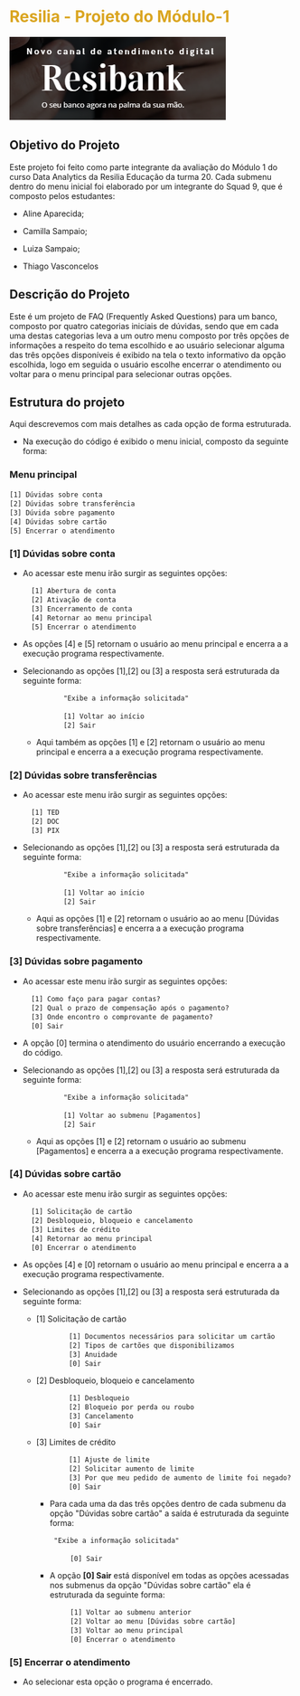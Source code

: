 # <font color="#DAA520">Resilia - Projeto do Módulo-1</font>

![](https://raw.githubusercontent.com/Avext/Resilia---Projeto-M-dulo-1/main/capa.png)

## Objetivo do Projeto

Este projeto foi feito como parte integrante da avaliação do Módulo 1 do curso Data Analytics da Resilia Educação da turma 20. Cada submenu dentro do menu inicial foi elaborado por um integrante do Squad 9, que é composto pelos estudantes:

- Aline Aparecida;

- Camilla Sampaio;

- Luiza Sampaio;

- Thiago Vasconcelos


## Descrição do Projeto

Este é um projeto de FAQ (Frequently Asked Questions) para um banco, composto por quatro categorias iniciais de dúvidas, sendo que em cada uma destas categorias leva a um outro menu composto por três opções de informações a respeito do tema escolhido e ao usuário selecionar alguma das três opções disponíveis é exibido na tela o texto informativo da opção escolhida, logo em seguida o usuário escolhe encerrar o atendimento ou voltar para o menu principal para selecionar outras opções.

## Estrutura do projeto
Aqui descrevemos com mais detalhes as cada opção de forma estruturada.
- Na execução do código é exibido o menu inicial, composto da seguinte forma:
	
### Menu principal
		
	[1] Dúvidas sobre conta
	[2] Dúvidas sobre transferência
	[3] Dúvida sobre pagamento
	[4] Dúvidas sobre cartão
	[5] Encerrar o atendimento

### [1] Dúvidas sobre conta

- Ao acessar este menu irão surgir as seguintes opções:

		[1] Abertura de conta
		[2] Ativação de conta
		[3] Encerramento de conta
		[4] Retornar ao menu principal
		[5] Encerrar o atendimento
		
- As opções [4] e [5] retornam o usuário ao menu principal e encerra a a execução programa respectivamente.

- Selecionando as opções [1],[2] ou [3] a resposta será estruturada da seguinte forma:

				"Exibe a informação solicitada"
	
				[1] Voltar ao início
				[2] Sair

	 - Aqui também as opções [1] e [2] retornam o usuário ao menu principal e encerra a a execução programa respectivamente.

### [2] Dúvidas sobre transferências

- Ao acessar este menu irão surgir as seguintes opções:

		[1] TED
		[2] DOC
		[3] PIX

- Selecionando as opções [1],[2] ou [3] a resposta será estruturada da seguinte forma:

				"Exibe a informação solicitada"
	
				[1] Voltar ao início
				[2] Sair

	 - Aqui as opções [1] e [2] retornam o usuário ao ao menu [Dúvidas sobre transferências] e encerra a a execução programa respectivamente.

### [3] Dúvidas sobre pagamento

- Ao acessar este menu irão surgir as seguintes opções:

		[1] Como faço para pagar contas?
		[2] Qual o prazo de compensação após o pagamento?
		[3] Onde encontro o comprovante de pagamento?
		[0] Sair

- A opção [0] termina o atendimento do usuário encerrando a execução do código.	
- Selecionando as opções [1],[2] ou [3] a resposta será estruturada da seguinte forma:

				"Exibe a informação solicitada"
	
				[1] Voltar ao submenu [Pagamentos]
				[2] Sair

	 - Aqui as opções [1] e [2] retornam o usuário ao submenu [Pagamentos] e encerra a a execução programa respectivamente.

### [4] Dúvidas sobre cartão

- Ao acessar este menu irão surgir as seguintes opções:

		[1] Solicitação de cartão
		[2] Desbloqueio, bloqueio e cancelamento
		[3] Limites de crédito
		[4] Retornar ao menu principal
		[0] Encerrar o atendimento
		
- As opções [4] e [0] retornam o usuário ao menu principal e encerra a a execução programa respectivamente.

- Selecionando as opções [1],[2] ou [3] a resposta será estruturada da seguinte forma:
  - [1] Solicitação de cartão

				[1] Documentos necessários para solicitar um cartão
				[2] Tipos de cartões que disponibilizamos
				[3] Anuidade
				[0] Sair
 
  - [2] Desbloqueio, bloqueio e cancelamento

				[1] Desbloqueio
				[2] Bloqueio por perda ou roubo
				[3] Cancelamento
				[0] Sair
	 
  - [3] Limites de crédito

				[1] Ajuste de limite
				[2] Solicitar aumento de limite
				[3] Por que meu pedido de aumento de limite foi negado?
				[0] Sair

	 - Para cada uma da das três opções dentro de cada submenu da opção "Dúvidas sobre cartão" a saída é estruturada da seguinte forma:
	 
			"Exibe a informação solicitada"
			
				[0] Sair
	
	 - A opção **[0] Sair** está disponível em todas as opções acessadas nos submenus da opção "Dúvidas sobre cartão" ela é estruturada da seguinte forma:
	 
				[1] Voltar ao submenu anterior
				[2] Voltar ao menu [Dúvidas sobre cartão]
				[3] Voltar ao menu principal 
				[0] Encerrar o atendimento
	 
### [5] Encerrar o atendimento
- Ao selecionar esta opção o programa é encerrado.
